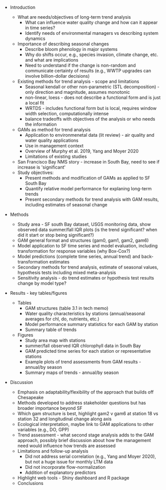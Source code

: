 

* Introduction
     * What are needs/objectives of long-term trend analysis
          * What can influence water quality change and how can it appear in time series?
          * Identify needs of environmental managers vs describing system dynamics
     * Importance of describing seasonal changes
          * Describe bloom phenology in major systems
          * Why do shifts occur, e.g., species invasion, climate change, etc. and what are implications
          * Need to understand if the change is non-random and communicate certainty of results (e.g., WWTP upgrades can involve billion-dollar decisions)
     * Existing methods for trend analysis - scope and limitations
          * Seasonal kendall or other non-parametric (STL decomposition) - only direction and magnitude, assumes monotonic
          * non-linear, loess - does not describe a functional form and is just a local fit
          * WRTDS - includes functional form but is local, requires window width selection, computationally intense
          * balance tradeoffs with objectives of the analysis or who needs the information
     * GAMs as method for trend analysis
          * Application to environmenetal data (lit review) - air quality and water quality applications
          * Use in management context
          * Overview of Murphy et al. 2019, Yang and Moyer 2020
          * Limitations of existing studies
     * San Francisco Bay NMS story - increase in South Bay, need to see if increase is 'significant'
     * Study objectives: 
          * Present methods and modification of GAMs as applied to SF South Bay
          * Quantify relative model performance for explaning long-term trends
          * Present secondary methods for trend analysis with GAM results, including estimates of seasonal change

* Methods
     * Study area - SF south Bay dataset, USGS monitoring data, show observed data summer/fall IQR plots (is the trend significant? when did it start or stop being significant?)
     * GAM general format and structures (gam0, gam1, gam2, gam6)
     * Model application to SF time series and model evaluation, including transformation for response variables (why Box-Cox?)
     * Model predictions (complete time series, annual trend) and back-transformation estimates
     * Secondary methods for trend analysis, estimate of seasonal values, hypothesis tests including mixed meta-analysis
     * Sensitivity analysis - do trend estimates or hypothesis test results change by model type? 
     
* Results - key tables/figures
     * Tables
         * GAM structures (table 3.1 in tech memo)
         * Water quality characteristics by stations (annual/seasonal averages for chl, do, nutrients, etc.)
         * Model performance summary statistics for each GAM by station
         * Summary table of trends
     * Figures
         * Study area map with stations
         * summer/fall observed IQR chlorophyll data in South Bay
         * GAM predicted time series for each station or representative stations
         * Example plots of trend assessments from GAM results - annual/by season
         * Summary maps of trends - annual/by season
         
* Discussion
     * Emphasis on adaptability/flexibility of the approach that builds off Chesapeake
     * Methods developed to address stakeholder questions but has broader importance beyond SF
     * Which gam structure is best, highlight gam2 v gam6 at station 18 vs station 32 and longitudinal change along axis
     * Ecological interpretation, maybe link to GAM applications to other variables (e.g., DO, GPP)
     * Trend assessment - what second stage analysis adds to the GAM approach, possibly brief discussion about how the management need would influence how trends are assessed
     * Limitations and follow-up analysis
         * Did not address serial correlation (e.g., Yang and Moyer 2020), but not a huge issue for monthly LTM data
         * Did not incorporate flow-normalization
         * Addition of explanatory predictors
     * Highlight web tools - Shiny dashboard and R package
     * Conclusions
